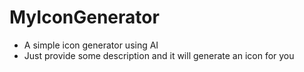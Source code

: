 # MyIconGenerator

- A simple icon generator using AI
- Just provide some description and it will generate an icon for you